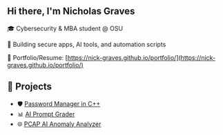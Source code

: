 ## Hi there, I'm Nicholas Graves


🎓 Cybersecurity & MBA student @ OSU 

🔐 Building secure apps, AI tools, and automation scripts 

💼 Portfolio/Resume: [https://nick-graves.github.io/portfolio/](https://nick-graves.github.io/portfolio/)  



## 🔗 Projects
- 🛡️ [Password Manager in C++](https://github.com/nick-graves/pwd-manager)
- 📊 [AI Prompt Grader](https://github.com/nick-graves/grademyprompt)
- 🌐 [PCAP AI Anomaly Analyzer](https://github.com/nick-graves/pcap_scanner)


